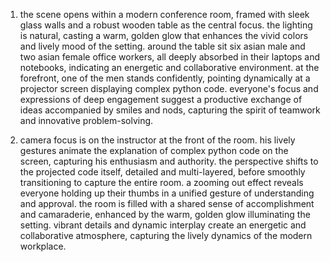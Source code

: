 1. the scene opens within a modern conference room, framed with sleek glass walls and a robust wooden table as the central focus. the lighting is natural, casting a warm, golden glow that enhances the vivid colors and lively mood of the setting. around the table sit six asian male and two asian female office workers, all deeply absorbed in their laptops and notebooks, indicating an energetic and collaborative environment. at the forefront, one of the men stands confidently, pointing dynamically at a projector screen displaying complex python code. everyone's focus and expressions of deep engagement suggest a productive exchange of ideas accompanied by smiles and nods, capturing the spirit of teamwork and innovative problem-solving.

<P>

2. camera focus is on the instructor at the front of the room. his lively gestures animate the explanation of complex python code on the screen, capturing his enthusiasm and authority. the perspective shifts to the projected code itself, detailed and multi-layered, before smoothly transitioning to capture the entire room. a zooming out effect reveals everyone holding up their thumbs in a unified gesture of understanding and approval. the room is filled with a shared sense of accomplishment and camaraderie, enhanced by the warm, golden glow illuminating the setting. vibrant details and dynamic interplay create an energetic and collaborative atmosphere, capturing the lively dynamics of the modern workplace.
